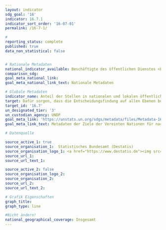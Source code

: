 ```yaml
---
layout: indicator
sdg_goal: '16'
indicator: 16.7.1
indicator_sort_order: '16-07-01'
permalink: /16-7-1/

#
reporting_status: complete
published: true
data_non_statistical: false


# Nationale Metadaten
national_indicator_available: Beschäftigte des öffentlichen Dienstes <br> Weibliche Erwerbstätige insgesamt
comparison_sdg:
goal_meta_national_link:
goal_meta_national_link_text: Nationale Metadaten

# Globale Metadaten
indicator_name: Anteil der Stellen in nationalen und lokalen öffentlichen Institutionen einschließlich (a) der Gesetzgebung; (b) des öffentlichen Dienstes; und (c) der Judikativen, im Vergleich zu nationalen Verteilungen, nach Geschlecht, Alter, Menschen mit Behinderungen und Bevölkerungsgruppen
target: Dafür sorgen, dass die Entscheidungsfindung auf allen Ebenen bedarfsorientiert, inklusiv, partizipatorisch und repräsentativ ist
target_id: '16.7'
un_designated_tier: '3'
un_custodian_agency: UNDP
goal_meta_link: 'https://unstats.un.org/sdgs/metadata/files/Metadata-16-07-01A.pdf'
goal_meta_link_text: Metadaten der Ziele der Vereinten Nationen für nachhaltige Entwicklung

# Datenquelle

source_active_1: true
source_organisation_1:  Statistisches Bundesamt (Destatis)
source_organisation_logo_1: <a href="https://www.destatis.de"><img src="https://g205sdgs.github.io/sdg-indicators/public/logos/destatis.png" alt="Logo Destatis" /></a>
source_url_1:
source_url_text_1:

source_active_2: false
source_organisation_logo_2:
source_organisation_2:
source_url_2:
source_url_text_2:

# Grafik Eigenschaften
graph_title:
graph_type: line

#Nicht ändern!
national_geographical_coverage: Insgesamt
---
```

